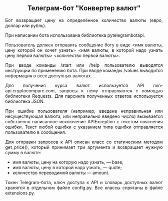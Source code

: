<h2 align="center">Телеграм-бот "Конвертер валют"</h2>

<p align="justify">Бот возвращает цену на определённое количество валюты (евро, доллар или рубль).</p>
<p align="justify">При написании бота использована библиотека pytelegrambotapi.</p>
<p align="justify">Пользователь должен отправить сообщение боту в виде &lt;имя валюты, цену которой он хочет узнать&gt;
 &lt;имя валюты, в которой надо узнать цену первой валюты&gt; &lt;количество первой валюты&gt;.</p>
<p align="justify">При вводе команды /start или /help пользователю выводятся инструкции по применению бота. При вводе
команды /values выводится информация о всех доступных валютах.</p>
<p align="justify">Для получения курса валют используется API min-api.cryptocompare.com, запросы к нему отправляются с помощью библиотеки
Requests. Для парсинга полученных ответов используется библиотека JSON.</p>
<p align="justify">При ошибке пользователя (например, введена неправильная или несуществующая валюта, или неправильно
введено число) вызывается собственно написанное исключение APIException с текстом пояснения ошибки. Текст любой ошибки
с указанием типа ошибки отправляется пользователю в сообщения.</p>
<p align="justify">Для отправки запросов к API описан класс со статическим методом get_price(), который принимает три
аргумента и возвращает нужную сумму в валюте:</p>
<ul>
    <li>имя валюты, цену на которую надо узнать, — base;</li>
    <li>имя валюты, цену в которой надо узнать, — quote;</li>
    <li>количество переводимой валюты — amount.</li>
</ul>
<p align="justify">Токен Telegram-бота, ключ доступа к API и словарь доступных валют хранятcя в отдельном файле
config.py. Все классы спрятаны в файле extensions.py.</p>
